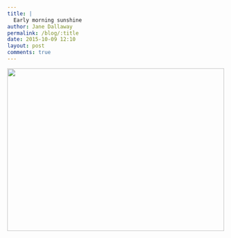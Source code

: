 ```yaml
---
title: |
  Early morning sunshine
author: Jane Dallaway
permalink: /blog/:title
date: 2015-10-09 12:10
layout: post
comments: true
---
```


<div><a href="//static.skitters.dallaway.com/tp_IMG_3908.JPG"><img src="//static.skitters.dallaway.com/tp_thumb_IMG_3908.JPG" width="500" height="375"/></a></div>



  




      
